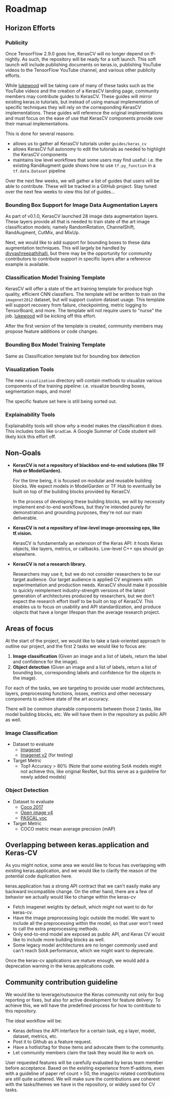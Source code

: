 # Roadmap

## Horizon Efforts
### Publicity

Once TensorFlow 2.9.0 goes live, KerasCV will no longer depend on tf-nightly.  As such,
the repository will be ready for a soft launch.  This soft launch will include publishing
documents on keras.io, publishing YouTube videos to the TensorFlow YouTube channel, and
various other publicity efforts.

While [lukewood](https://github.com/lukewood) will be taking care of many of these tasks
such as the YouTube videos and the creation of a KerasCV landing page, community members
may contribute guides to KerasCV.  These guides will mirror existing keras.io tutorials,
but instead of using manual implementation of specific techniques they will rely on the
corresponding KerasCV implementations.  These guides will reference the original
implementations and must focus on the ease of use that KerasCV components provide over
their manual implementations.

This is done for several reasons:

- allows us to gather all KerasCV tutorials under `guides/keras_cv`
- allows KerasCV full autonomy to edit the tutorials as needed to highlight the KerasCV components
- maintains low level workflows that some users may find useful: i.e. the existing RandAugment guide shows how to use `tf.py_function` in a `tf.data.Dataset` pipeline

Over the next few weeks, we will gather a list of guides that users will be able to contribute.
These will be tracked in a GitHub project.  Stay tuned over the next few weeks to view this list of guides...

### Bounding Box Support for Image Data Augmentation Layers

As part of v0.1.0, KerasCV launched 28 image data augmentation layers.
These layers provide all that is needed to train state of the art image classification models; namely RandomRotation, ChannelShift, RandAugment, CutMix, and MixUp.

Next, we would like to add support for bounding boxes to these data augmentation techniques.
This will largely be handled by [divyashreepathihalli](https://github.com/divyashreepathihalli), but there
may be the opportunity for community contributors to contribute support in specific layers after a reference example is available.

### Classification Model Training Template

KerasCV will offer a state of the art training template for produce high quality, efficient
CNN classifiers.  The template will be written to train on the `imagenet2012` dataset,
but will support custom dataset usage.  This template will support recovery from failure,
checkpointing, metric logging to TensorBoard, and more.  The template will not require
users to "nurse" the job.  [lukewood](https://github.com/lukewood) will be kicking off
this effort.

After the first version of the template is created, community members may propose feature
additions or code changes.

### Bounding Box Model Training Template

Same as Classification template but for bounding box detection

### Visualization Tools

The new `visualization` directory will contain methods to visualize various components of
the training pipeline: i.e. visualize bounding boxes, segmentation maps, and more!

The specific feature set here is still being sorted out.

### Explainability Tools

Explainability tools will show *why* a model makes the classification it does.  This
includes tools like `GradCam`.  A Google Summer of Code student will likely kick this
effort off.

## Non-Goals
- **KerasCV is not a repository of blackbox end-to-end solutions (like TF Hub or ModelGarden).**

    For the time being, it is focused on modular and reusable building blocks. We expect models in
    ModelGarden or TF Hub to eventually be built on top of the building blocks provided by KerasCV.

    In the process of developing these building blocks, we will by necessity implement end-to-end
    workflows, but they're intended purely for demonstration and grounding purposes, they're not
    our main deliverable.


- **KerasCV is not a repository of low-level image-processing ops, like tf.vision.**

    KerasCV is fundamentally an extension of the Keras API: it hosts Keras objects, like layers,
    metrics, or callbacks. Low-level C++ ops should go elsewhere.


- **KerasCV is not a research library.**

    Researchers may use it, but we do not consider researchers to be our target audience. Our target
    audience is applied CV engineers with experimentation and production needs. KerasCV should make
    it possible to quickly reimplement industry-strength versions of the latest generation of
    architectures produced by researchers, but we don't expect the research effort itself to be built
    on top of KerasCV. This enables us to focus on usability and API standardization, and produce
    objects that have a longer lifespan than the average research project.

## Areas of focus
At the start of the project, we would like to take a task-oriented approach to outline our project,
and the first 2 tasks we would like to focus are:

1. **Image classification** (Given an image and a list of labels, return the label and confidence for
the image).
2. **Object detection** (Given an image and a list of labels, return a list of bounding box,
corresponding labels and confidence for the objects in the image).

For each of the tasks, we are targeting to provide user model architectures, layers, preprocessing
functions, losses, metrics and other necessary components to achieve state of the art accuracy.

There will be common shareable components between those 2 tasks, like model building blocks, etc. We
will have them in the repository as public API as well.

### Image Classification
- Dataset to evaluate
    - [Imagenet](https://www.tensorflow.org/datasets/catalog/imagenet2012)
    - [Imagenet v2](https://www.tensorflow.org/datasets/catalog/imagenet_v2) (for testing)
- Target Metric
    - Top1 Accuracy > 80% (Note that some existing SotA models might not achieve this, like
original ResNet, but this serve as a guideline for newly added models)

### Object Detection
- Dataset to evaluate
    - [Coco 2017](https://www.tensorflow.org/datasets/catalog/coco#coco2017)
    - [Open image v4](https://www.tensorflow.org/datasets/catalog/open_images_v4)
    - [PASCAL voc](https://www.tensorflow.org/datasets/catalog/voc)
- Target Metric
    - COCO metric mean average precision (mAP)

## Overlapping between keras.application and Keras-CV
As you might notice, some area we would like to focus has overlapping with existing keras.application,
and we would like to clarify the reason of the potential code duplication here.

keras.application has a strong API contract that we can't easily make any backward incompatible
change. On the other hand, there are a few of behavior we actually would like to change within the keras-cv
- Fetch imagenet weights by default, which might not want to do for keras-cv.
- Have the image preprocessing logic outside the model. We want to include all the preprocessing
within the model, so that user won't need to call the extra preprocessing methods.
- Only end-to-end model are exposed as public API, and Keras CV would like to include more building
blocks as well.
- Some legacy model architectures are no longer commonly used and can't reach SotA performance, which
we might want to deprecate.

Once the keras-cv applications are mature enough, we would add a deprecation warning in the
keras.applications code.


## Community contribution guideline
We would like to leverage/outsource the Keras community not only for bug reporting or fixes,
but also for active development for feature delivery. To achieve this, we will have the predefined
process for how to contribute to this repository.

The ideal workflow will be:

- Keras defines the API interface for a certain task, eg a layer, model, dataset, metrics, etc.
- Post it to Github as a feature request.
- Have a hotlist/tag for those items and advocate them to the community.
- Let community members claim the task they would like to work on.

User requested features will be carefully evaluated by keras team member before acceptance.
Based on the existing experience from tf-addons, even with a guideline of paper ref count > 50,
the image/cv related contributions are still quite scattered. We will make sure the contributions
are coherent with the tasks/themes we have in the repository, or widely used for CV tasks.
